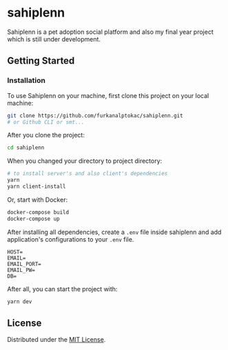 # sahiplenn

Sahiplenn is a pet adoption social platform and also my final year project which is still under development.

## Getting Started

### Installation
To use Sahiplenn on your machine, first clone this project on your local machine:

```bash
git clone https://github.com/furkanalptokac/sahiplenn.git
# or Github CLI or smt...
```

After you clone the project:

```bash
cd sahiplenn
```

When you changed your directory to project directory:

```bash
# to install server's and also client's dependencies
yarn
yarn client-install
```

Or, start with Docker:

```bash
docker-compose build
docker-compose up
```

After installing all dependencies, create a `.env` file inside sahiplenn and add application's configurations to your `.env` file.

```env
HOST=
EMAIL=
EMAIL_PORT=
EMAIL_PW=
DB=
```

After all, you can start the project with:

```bash
yarn dev
```

## License

Distributed under the [MIT License](https://github.com/furkanalptokac/sahiplenn/blob/main/LICENSE).
